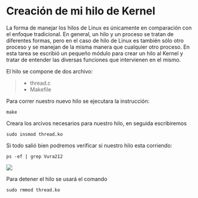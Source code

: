 **Creación de mi hilo de Kernel**
===================================

La forma de manejar los hilos de Linux es únicamente en comparación con el enfoque tradicional. 
En general, un hilo y un proceso se tratan de diferentes formas, 
pero en el caso de hilo de Linux es también sólo otro 
proceso y se manejan de la misma manera que cualquier otro proceso. 
En esta tarea se escribió un pequeño módulo para crear un hilo al Kernel y 
tratar de entender las diversas funciones que intervienen en el mismo.

El hilo se compone de dos archivo: 
> - thread.c 
> - Makefile

Para correr nuestro nuevo hilo se ejecutara la instrucción:

`make`

Creara los arcivos necesarios para nuestro hilo, en seguida escribiremos

`sudo insmod thread.ko`

Si todo salió bien podremos verificar si nuestro hilo esta corriendo:

`ps -ef | grep Vura212`

<IMG src=https://github.com/Vura212/diplo-ks/blob/master/01-kthread/Vura212/Thread_Vura212.png>

Para detener el hilo se usará el comando

`sudo rmmod thread.ko`

